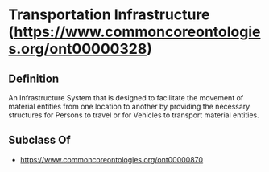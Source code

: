 # Transportation Infrastructure (https://www.commoncoreontologies.org/ont00000328)

## Definition
An Infrastructure System that is designed to facilitate the movement of material entities from one location to another by providing the necessary structures for Persons to travel or for Vehicles to transport material entities.

## Subclass Of
- https://www.commoncoreontologies.org/ont00000870

